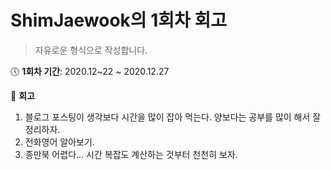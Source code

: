 # ShimJaewook의 1회차 회고
> 자유로운 형식으로 작성합니다.

:clock5: **​1회차 기간**: 2020.12~22 ~ 2020.12.27 

:pencil: **회고**

1. 블로그 포스팅이 생각보다 시간을 많이 잡아 먹는다. 양보다는 공부를 많이 해서 잘 정리하자. 
2. 전화영어 알아보기.
3. 종만북 어렵다... 시간 복잡도 계산하는 것부터 천천히 보자.
